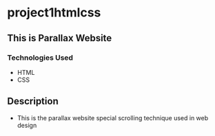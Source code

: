 # project1htmlcss

## This is Parallax Website

### Technologies Used
* HTML
* CSS

## Description
* This is the parallax website special scrolling technique used in web design 
